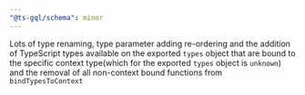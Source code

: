 ```yaml
---
"@ts-gql/schema": minor
---
```


Lots of type renaming, type parameter adding re-ordering and the addition of TypeScript types available on the exported `types` object that are bound to the specific context type(which for the exported `types` object is `unknown`) and the removal of all non-context bound functions from `bindTypesToContext`
